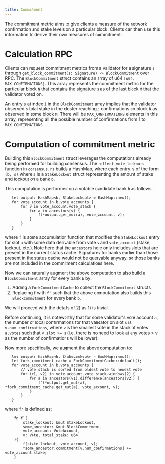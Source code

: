 ```yaml
---
title: Commitment
---
```


The commitment metric aims to give clients a measure of the network confirmation
and stake levels on a particular block. Clients can then use this information to
derive their own measures of commitment.

# Calculation RPC

Clients can request commitment metrics from a validator for a signature `s`
through `get_block_commitment(s: Signature) -> BlockCommitment` over RPC. The
`BlockCommitment` struct contains an array of u64 `[u64, MAX_CONFIRMATIONS]`. This
array represents the commitment metric for the particular block `N` that
contains the signature `s` as of the last block `M` that the validator voted on.

An entry `s` at index `i` in the `BlockCommitment` array implies that the
validator observed `s` total stake in the cluster reaching `i` confirmations on
block `N` as observed in some block `M`. There will be `MAX_CONFIRMATIONS` elements in
this array, representing all the possible number of confirmations from 1 to
`MAX_CONFIRMATIONS`.

# Computation of commitment metric

Building this `BlockCommitment` struct leverages the computations already being
performed for building consensus. The `collect_vote_lockouts` function in
`consensus.rs` builds a HashMap, where each entry is of the form `(b, s)`
where `s` is a `StakeLockout` struct representing the amount of stake and
lockout on a bank `b`.

This computation is performed on a votable candidate bank `b` as follows.

```text
   let output: HashMap<b, StakeLockout> = HashMap::new();
   for vote_account in b.vote_accounts {
       for v in vote_account.vote_stack {
           for a in ancestors(v) {
               f(*output.get_mut(a), vote_account, v);
           }
       }
   }
```

where `f` is some accumulation function that modifies the `StakeLockout` entry
for slot `a` with some data derivable from vote `v` and `vote_account`
(stake, lockout, etc.). Note here that the `ancestors` here only includes
slots that are present in the current status cache. Signatures for banks earlier
than those present in the status cache would not be queryable anyway, so those
banks are not included in the commitment calculations here.

Now we can naturally augment the above computation to also build a
`BlockCommitment` array for every bank `b` by:

1. Adding a `ForkCommitmentCache` to collect the `BlockCommitment` structs
2. Replacing `f` with `f'` such that the above computation also builds this
   `BlockCommitment` for every bank `b`.

We will proceed with the details of 2) as 1) is trivial.

Before continuing, it is noteworthy that for some validator's vote account `a`,
the number of local confirmations for that validator on slot `s` is
`v.num_confirmations`, where `v` is the smallest vote in the stack of votes
`a.votes` such that `v.slot >= s` (i.e. there is no need to look at any
votes > v as the number of confirmations will be lower).

Now more specifically, we augment the above computation to:

```text
   let output: HashMap<b, StakeLockout> = HashMap::new();
   let fork_commitment_cache = ForkCommitmentCache::default();
   for vote_account in b.vote_accounts {
       // vote stack is sorted from oldest vote to newest vote
       for (v1, v2) in vote_account.vote_stack.windows(2) {
           for a in ancestors(v1).difference(ancestors(v2)) {
               f'(*output.get_mut(a), *fork_commitment_cache.get_mut(a), vote_account, v);
           }
       }
   }
```

where `f'` is defined as:

```text
    fn f`(
        stake_lockout: &mut StakeLockout,
        some_ancestor: &mut BlockCommitment,
        vote_account: VoteAccount,
        v: Vote, total_stake: u64
    ){
        f(stake_lockout, vote_account, v);
        *some_ancestor.commitment[v.num_confirmations] += vote_account.stake;
    }
```

